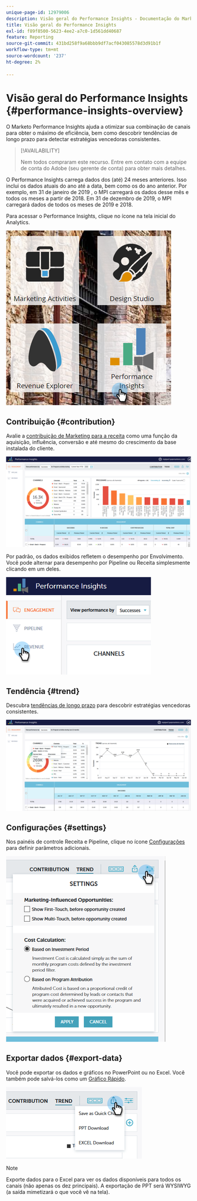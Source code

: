 ```yaml
---
unique-page-id: 12979006
description: Visão geral do Performance Insights - Documentação do Marketo - Documentação do produto
title: Visão geral do Performance Insights
exl-id: f89f8500-5623-4ee2-a7c0-1d561dd40687
feature: Reporting
source-git-commit: 431bd258f9a68bbb9df7acf043085578d3d91b1f
workflow-type: tm+mt
source-wordcount: '237'
ht-degree: 2%

---
```


# Visão geral do Performance Insights {#performance-insights-overview}

O Marketo Performance Insights ajuda a otimizar sua combinação de canais para obter o máximo de eficiência, bem como descobrir tendências de longo prazo para detectar estratégias vencedoras consistentes.

>[!AVAILABILITY]
>
>Nem todos compraram este recurso. Entre em contato com a equipe de conta do Adobe (seu gerente de conta) para obter mais detalhes.

O Performance Insights carrega dados dos (até) 24 meses anteriores. Isso inclui os dados atuais do ano até a data, bem como os do ano anterior. Por exemplo, em 31 de janeiro de 2019 , o MPI carregará os dados desse mês e todos os meses a partir de 2018. Em 31 de dezembro de 2019, o MPI carregará dados de todos os meses de 2019 e 2018.

Para acessar o Performance Insights, clique no ícone na tela inicial do Analytics.

![](assets/one.png)

## Contribuição {#contribution}

Avalie a [contribuição de Marketing para a receita](/help/marketo/product-docs/reporting/performance-insights/performance-insights-contribution-overview.md) como uma função da aquisição, influência, conversão e até mesmo do crescimento da base instalada do cliente.

![](assets/two.png)

Por padrão, os dados exibidos refletem o desempenho por Envolvimento. Você pode alternar para desempenho por Pipeline ou Receita simplesmente clicando em um deles.

![](assets/3.png)

## Tendência {#trend}

Descubra [tendências de longo prazo](/help/marketo/product-docs/reporting/performance-insights/performance-insights-trend-overview.md) para descobrir estratégias vencedoras consistentes.

![](assets/4.png)

## Configurações {#settings}

Nos painéis de controle Receita e Pipeline, clique no ícone [Configurações](/help/marketo/product-docs/reporting/performance-insights/performance-insights-settings.md) para definir parâmetros adicionais.

![](assets/5.png)

## Exportar dados {#export-data}

Você pode exportar os dados e gráficos no PowerPoint ou no Excel. Você também pode salvá-los como um [Gráfico Rápido](/help/marketo/product-docs/reporting/performance-insights/performance-insights-quick-charts.md).

![](assets/6.png)

>[!NOTE]
>
>Exporte dados para o Excel para ver os dados disponíveis para todos os canais (não apenas os dez principais). A exportação de PPT será WYSIWYG (a saída mimetizará o que você vê na tela).
